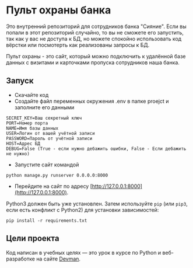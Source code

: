 # Пульт охраны банка

Это внутренний репозиторий для сотрудников банка "Сияние". Если вы попали в этот репозиторий случайно, то вы не сможете его запустить, так как у вас не 
доступа к БД, но можете спокойно использовать код вёрстки или посмотерть как реализованы запросы к БД.

Пульт охраны - это сайт, который можно подключить к удалённой базе данных с визитами и карточками пропуска сотрудников наша банка.

## Запуск

- Скачайте код
- Создайте файл переменных окружения .env в папке proejct и заполните его данными
```
SECRET_KEY=Ваш секретный ключ
PORT=Номер порта
NAME=Имя базы данных
USER=Логин от вашей учётной записи
PASSWORD=Пароль от учётной записи
HOST=Адрес БД
DEBUG=False (True - если нужно дебажить ошибки, False - Если дебажить не нужно)
```
- Запустите сайт командой 
```
python manage.py runserver 0.0.0.0:8000
```
- Перейдите на сайт по адресу [http://127.0.0.1:8000](http://127.0.0.1:8000).

Python3 должен быть уже установлен. 
Затем используйте `pip` (или `pip3`, если есть конфликт с Python2) для установки зависимостей:
```
pip install -r requirements.txt
```

## Цели проекта

Код написан в учебных целях — это урок в курсе по Python и веб-разработке на сайте [Devman](https://dvmn.org).